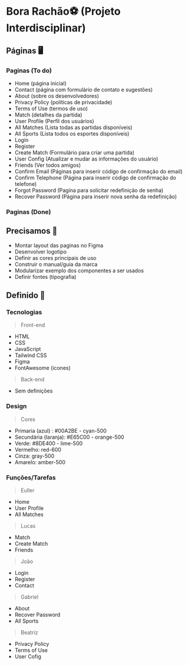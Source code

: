 # Bora Rachão⚽ (Projeto Interdisciplinar)

## Páginas 🖥️

### Paginas (To do)

- Home (página inicial)
- Contact (página com formulário de contato e sugestões)
- About (sobre os desenvolvedores)
- Privacy Policy (políticas de privacidade)
- Terms of Use (termos de uso)
- Match (detalhes da partida)
- User Profile (Perfil dos usuários)
- All Matches (Lista todas as partidas disponíveis)
- All Sports (Lista todos os esportes disponíveis)
- Login
- Register
- Create Match (Formulário para criar uma partida)
- User Config (Atualizar e mudar as informações do usuário)
- Friends (Ver todos amigos)
- Confirm Email (Páginas para inserir código de confirmação do email)
- Confirm Telephone (Página para inserir código de confirmação do telefone)
- Forgot Password (Pagina para solicitar redefinição de senha)
- Recover Password (Página para inserir nova senha da redefinição)

### Paginas (Done)

## Precisamos 📌

- Montar layout das paginas no Figma
- Desenvolver logotipo
- Definir as cores principais de uso
- Construir o manual/guia da marca
- Modularizar exemplo dos componentes a ser usados
- Definir fontes (tipografia)

## Definido 🤝

### Tecnologias

> Front-end
- HTML
- CSS
- JavaScript
- Tailwind CSS
- Figma
- FontAwesome (icones)

> Back-end

- Sem definições

### Design

> Cores

- Primaria (azul) : #00A2BE - cyan-500
- Secundária (laranja): #E65C00 - orange-500
- Verde: #8DE400 - lime-500
- Vermelho: red-600
- Cinza: gray-500
- Amarelo: amber-500

### Funções/Tarefas

> Euller
- Home
- User Profile
- All Matches

> Lucas
- Match
- Create Match
- Friends

> João
- Login
- Register
- Contact

> Gabriel
- About
- Recover Password
- All Sports

> Beatriz
- Privacy Policy
- Terms of Use
- User Cofig
